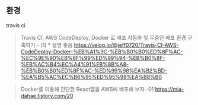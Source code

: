 ## 환경

travis ci

> Travis CI, AWS CodeDeploy, Docker 로 배포 자동화 및 무중단 배포 환경 구축하기 - (1) \* 설명 좋음
> https://velog.io/@jeff0720/Travis-CI-AWS-CodeDeploy-Docker-%EB%A1%9C-%EB%B0%B0%ED%8F%AC-%EC%9E%90%EB%8F%99%ED%99%94-%EB%B0%8F-%EB%AC%B4%EC%A4%91%EB%8B%A8-%EB%B0%B0%ED%8F%AC-%ED%99%98%EA%B2%BD-%EA%B5%AC%EC%B6%95%ED%95%98%EA%B8%B0

> Docker를 이용해 간단한 React앱을 AWS에 배포해 보자 -01
> https://mia-dahae.tistory.com/20
